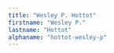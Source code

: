 ```yaml
---
title: "Wesley P. Hottot"
firstname: "Wesley P."
lastname: "Hottot"
alphaname: "hottot-wesley-p"
---
```

